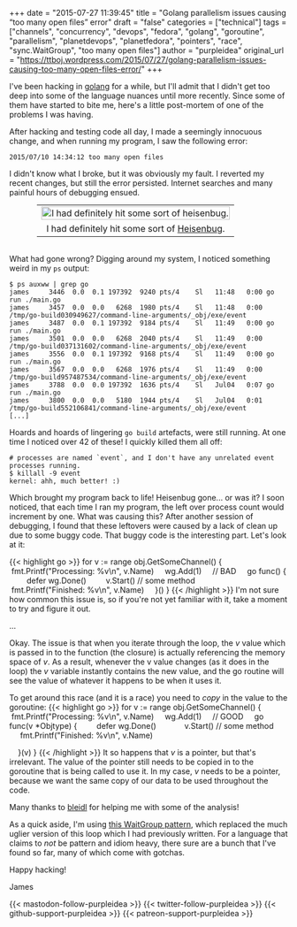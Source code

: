 +++
date = "2015-07-27 11:39:45"
title = "Golang parallelism issues causing “too many open files” error"
draft = "false"
categories = ["technical"]
tags = ["channels", "concurrency", "devops", "fedora", "golang", "goroutine", "parallelism", "planetdevops", "planetfedora", "pointers", "race", "sync.WaitGroup", "too many open files"]
author = "purpleidea"
original_url = "https://ttboj.wordpress.com/2015/07/27/golang-parallelism-issues-causing-too-many-open-files-error/"
+++

I've been hacking in <a href="https://en.wikipedia.org/wiki/Go_%28programming_language%29">golang</a> for a while, but I'll admit that I didn't get too deep into some of the language nuances until more recently. Since some of them have started to bite me, here's a little post-mortem of one of the problems I was having.

After hacking and testing code all day, I made a seemingly innocuous change, and when running my program, I saw the following error:
```
2015/07/10 14:34:12 too many open files
```
I didn't know what I broke, but it was obviously my fault. I reverted my recent changes, but still the error persisted. Internet searches and many painful hours of debugging ensued.

<table style="text-align:center; width:80%; margin:0 auto;"><tr><td><a href="wtfmeme.png"><img class="wp-image-1112 size-full" src="wtfmeme.png" alt="I had definitely hit some sort of heisenbug." width="100%" height="100%" /></a></td></tr><tr><td> I had definitely hit some sort of <a href="https://en.wikipedia.org/wiki/Heisenbug">Heisenbug</a>.</td></tr></table></br />

What had gone wrong? Digging around my system, I noticed something weird in my <code>ps</code> output:
```
$ ps auxww | grep go
james     3446  0.0  0.1 197392  9240 pts/4    Sl   11:48   0:00 go run ./main.go
james     3457  0.0  0.0   6268  1980 pts/4    Sl   11:48   0:00 /tmp/go-build030949627/command-line-arguments/_obj/exe/event
james     3487  0.0  0.1 197392  9184 pts/4    Sl   11:49   0:00 go run ./main.go
james     3501  0.0  0.0   6268  2040 pts/4    Sl   11:49   0:00 /tmp/go-build037131602/command-line-arguments/_obj/exe/event
james     3556  0.0  0.1 197392  9168 pts/4    Sl   11:49   0:00 go run ./main.go
james     3567  0.0  0.0   6268  1976 pts/4    Sl   11:49   0:00 /tmp/go-build957487534/command-line-arguments/_obj/exe/event
james     3788  0.0  0.0 197392  1636 pts/4    Sl   Jul04   0:07 go run ./main.go
james     3800  0.0  0.0   5180  1944 pts/4    Sl   Jul04   0:01 /tmp/go-build552106841/command-line-arguments/_obj/exe/event
[...]
```
Hoards and hoards of lingering <code>go build</code> artefacts, were still running. At one time I noticed over 42 of these! I quickly killed them all off:
```
# processes are named `event`, and I don't have any unrelated event processes running.
$ killall -9 event
kernel: ahh, much better! :)
```
Which brought my program back to life! Heisenbug gone... or was it? I soon noticed, that each time I ran my program, the left over process count would increment by one. What was causing this? After another session of debugging, I found that these leftovers were caused by a lack of clean up due to some buggy code. That buggy code is the interesting part. Let's look at it:

{{< highlight go >}}
for v := range obj.GetSomeChannel() {
    fmt.Printf("Processing: %v\n", v.Name)
    wg.Add(1)
    // BAD
    go func() {
        defer wg.Done()
        v.Start() // some method
        fmt.Printf("Finished: %v\n", v.Name)
    }()
}
{{< /highlight >}}
I'm not sure how common this issue is, so if you're not yet familiar with it, take a moment to try and figure it out.

...

Okay. The issue is that when you iterate through the loop, the <em>v</em> value which is passed in to the function (the closure) is actually referencing the memory space of <em>v</em>. As a result, whenever the v value changes (as it does in the loop) the <em>v</em> variable instantly contains the new value, and the go routine will see the value of whatever it happens to be when it uses it.

To get around this race (and it is a race) you need to <em>copy</em> in the value to the goroutine:
{{< highlight go >}}
for v := range obj.GetSomeChannel() {
    fmt.Printf("Processing: %v\n", v.Name)
    wg.Add(1)
    // GOOD
    go func(v *Objtype) {
        defer wg.Done()
            v.Start() // some method
        fmt.Printf("Finished: %v\n", v.Name)

    }(v)
}
{{< /highlight >}}
It so happens that <em>v</em> is a pointer, but that's irrelevant. The value of the pointer still needs to be copied in to the goroutine that is being called to use it. In my case, <em>v</em> needs to be a pointer, because we want the same copy of our data to be used throughout the code.

Many thanks to <a href="https://twitter.com/bleidl">bleidl</a> for helping me with some of the analysis!

As a quick aside, I'm using <a href="https://machiel.me/gracefully-stopping-goroutines/">this WaitGroup pattern</a>, which replaced the much uglier version of this loop which I had previously written. For a language that claims to <em>not</em> be pattern and idiom heavy, there sure are a bunch that I've found so far, many of which come with gotchas.

Happy hacking!

James

{{< mastodon-follow-purpleidea >}}
{{< twitter-follow-purpleidea >}}
{{< github-support-purpleidea >}}
{{< patreon-support-purpleidea >}}
